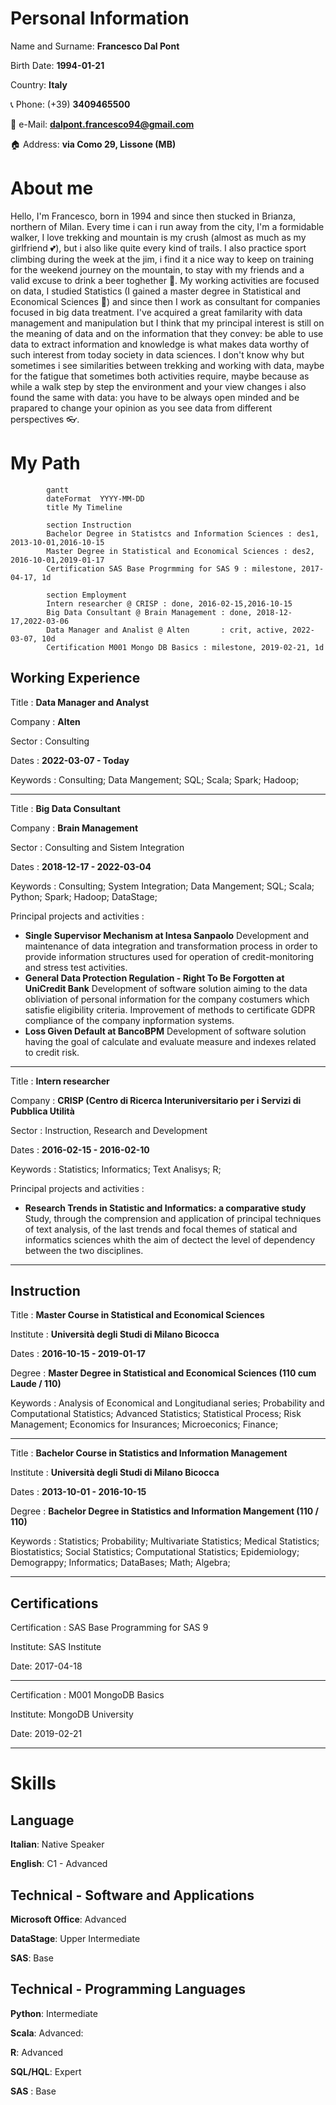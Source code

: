 # Personal Information

Name and Surname: **Francesco Dal Pont**

Birth Date: **1994-01-21**

Country: **Italy**

📞 Phone: (+39) **3409465500**

📧 e-Mail: **dalpont.francesco94@gmail.com**

🏠 Address: **via Como 29, Lissone (MB)** 

# About me

Hello, I'm Francesco, born in 1994 and since then stucked in Brianza, northern of Milan. Every time i can i run away from the city, I'm a formidable walker, I love trekking and mountain is my crush (almost as much as my girlfriend 💕), but i also like quite every kind of trails. I also practice sport climbing during the week at the jim, i find it a nice way to keep on training for the weekend journey on the mountain, to stay with my friends and a valid excuse to drink a beer toghether 🍺.
My working activities are focused on data, I studied Statistics (I gained a master degree in Statistical and Economical Sciences 🏅) and since then I work as consultant for companies focused in big data treatment. I've acquired a great familarity with data management and manipulation but I think that my principal interest is still on the meaning of data and on the information that they convey: be able to use data to extract information and knowledge is what makes data worthy of such interest from today society in data sciences. I don't know why but sometimes i see similarities between trekking and working with data, maybe for the fatigue that sometimes both activities require, maybe because as while a walk step by step the environment and your view changes i also found the same with data: you have to be always open minded and be prapared to change your opinion as you see data from different perspectives 👓.

# My Path

```mermaid
        gantt
        dateFormat  YYYY-MM-DD
        title My Timeline 

        section Instruction
        Bachelor Degree in Statistcs and Information Sciences : des1, 2013-10-01,2016-10-15
        Master Degree in Statistical and Economical Sciences : des2, 2016-10-01,2019-01-17
        Certification SAS Base Progrmming for SAS 9 : milestone, 2017-04-17, 1d

        section Employment
        Intern researcher @ CRISP : done, 2016-02-15,2016-10-15
        Big Data Consultant @ Brain Management : done, 2018-12-17,2022-03-06
        Data Manager and Analist @ Alten       : crit, active, 2022-03-07, 10d
        Certification M001 Mongo DB Basics : milestone, 2019-02-21, 1d
```

## Working Experience

Title       : **Data Manager and Analyst**

Company     : **Alten**

Sector      : Consulting

Dates       : **2022-03-07 - Today**

Keywords    : Consulting; Data Mangement; SQL; Scala; Spark; Hadoop;

---

Title       : **Big Data Consultant**

Company     : **Brain Management**

Sector      : Consulting and Sistem Integration

Dates       : **2018-12-17 - 2022-03-04**

Keywords    : Consulting; System Integration; Data Mangement; SQL; Scala; Python; Spark; Hadoop; DataStage;

Principal projects and activities : 
- **Single Supervisor Mechanism at Intesa Sanpaolo** Development and maintenance of data integration and transformation process in order to provide information structures used for operation of credit-monitoring and stress test activities.
- **General Data Protection Regulation - Right To Be Forgotten at UniCredit Bank** Development of software solution aiming to the data obliviation of personal information for the company costumers which satisfie eligibility criteria. Improvement of methods to certificate GDPR compliance of the company inpformation systems.
- **Loss Given Default at BancoBPM** Development of software solution having the goal of calculate and evaluate measure and indexes related to credit risk.

---

Title       : **Intern researcher**

Company     : **CRISP (Centro di Ricerca Interuniversitario per i Servizi di Pubblica Utilità**

Sector      : Instruction, Research and Development

Dates       : **2016-02-15 - 2016-02-10**

Keywords    : Statistics; Informatics; Text Analisys; R;

Principal projects and activities : 
- **Research Trends in Statistic and Informatics: a comparative study** Study, through the comprension and application of principal techniques of text analysis, of the last trends and focal themes of statical and informatics sciences whith the aim of dectect the level of dependency between the two disciplines.

---

## Instruction

Title : **Master Course in Statistical and Economical Sciences**

Institute : **Università degli Studi di Milano Bicocca**

Dates : **2016-10-15 - 2019-01-17**

Degree : **Master Degree in Statistical and Economical Sciences (110 cum Laude / 110)**

Keywords : Analysis of Economical and Longitudianal series; Probability and Computational Statistics; Advanced Statistics; Statistical Process; Risk Management; Economics for Insurances; Microeconics; Finance;

---

Title : **Bachelor Course in Statistics and Information Management**

Institute : **Università degli Studi di Milano Bicocca**

Dates : **2013-10-01 - 2016-10-15**

Degree : **Bachelor Degree in Statistics and Information Mangement (110 / 110)**

Keywords : Statistics; Probability; Multivariate Statistics; Medical Statistics; Biostatistics; Social Statistics; Computational Statistics; Epidemiology; Demograppy; Informatics; DataBases; Math; Algebra; 

---

## Certifications

Certification : SAS Base Programming for SAS 9

Institute: SAS Institute

Date: 2017-04-18

---

Certification : M001 MongoDB Basics

Institute: MongoDB University

Date: 2019-02-21

---

# Skills

## Language

**Italian**: Native Speaker

**English**: C1 - Advanced

## Technical - Software and Applications

**Microsoft Office**: Advanced

**DataStage**: Upper Intermediate

**SAS**: Base

## Technical - Programming Languages

**Python**: Intermediate

**Scala**: Advanced:

**R**: Advanced

**SQL/HQL**: Expert

**SAS** : Base



